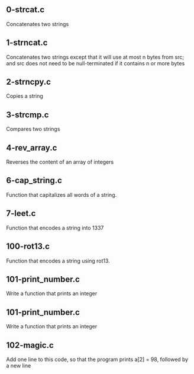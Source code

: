 ## 0-strcat.c 

Concatenates two strings

## 1-strncat.c 

Concatenates two strings except that it will use at most n bytes from src; and src does not need to be null-terminated if it contains n or more bytes

## 2-strncpy.c  

Copies a string

## 3-strcmp.c

Compares two strings

## 4-rev_array.c 

Reverses the content of an array of integers

## 6-cap_string.c 

Function that capitalizes all words of a string.

## 7-leet.c

Function that encodes a string into 1337

## 100-rot13.c 

Function that encodes a string using rot13.

## 101-print_number.c 

Write a function that prints an integer

## 101-print_number.c 

Write a function that prints an integer

## 102-magic.c 

Add one line to this code, so that the program prints a[2] = 98, followed by a new line



